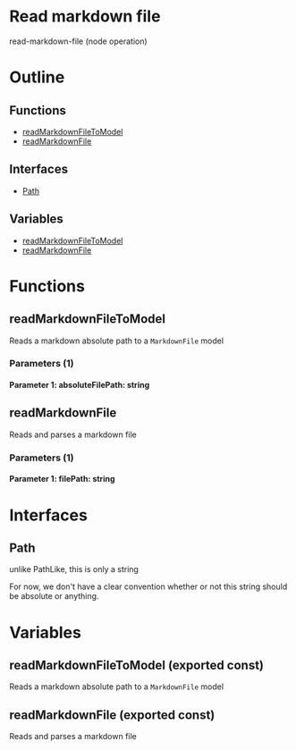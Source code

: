 # Read markdown file

read-markdown-file (node operation)



# Outline

## Functions

- [readMarkdownFileToModel](#readMarkdownFileToModel)
- [readMarkdownFile](#readMarkdownFile)

## Interfaces

- [Path](#path)

## Variables

- [readMarkdownFileToModel](#readmarkdownfiletomodel)
- [readMarkdownFile](#readmarkdownfile)



# Functions

## readMarkdownFileToModel

Reads a markdown absolute path to a `MarkdownFile` model




### Parameters (1)

#### Parameter 1: absoluteFilePath: string

## readMarkdownFile

Reads and parses a markdown file




### Parameters (1)

#### Parameter 1: filePath: string

# Interfaces

## Path

unlike PathLike, this is only a string

For now, we don't have a clear convention whether or not this string should be absolute or anything.







# Variables

## readMarkdownFileToModel (exported const)

Reads a markdown absolute path to a `MarkdownFile` model


## readMarkdownFile (exported const)

Reads and parses a markdown file

